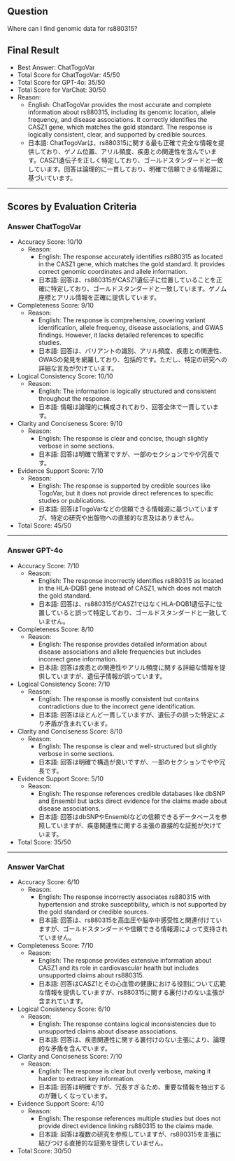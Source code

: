 ## Question

Where can I find genomic data for rs880315?

## Final Result

- Best Answer: ChatTogoVar
- Total Score for ChatTogoVar: 45/50
- Total Score for GPT-4o: 35/50
- Total Score for VarChat: 30/50
- Reason:
  - English: ChatTogoVar provides the most accurate and complete information about rs880315, including its genomic location, allele frequency, and disease associations. It correctly identifies the CASZ1 gene, which matches the gold standard. The response is logically consistent, clear, and supported by credible sources.
  - 日本語: ChatTogoVarは、rs880315に関する最も正確で完全な情報を提供しており、ゲノム位置、アリル頻度、疾患との関連性を含んでいます。CASZ1遺伝子を正しく特定しており、ゴールドスタンダードと一致しています。回答は論理的に一貫しており、明確で信頼できる情報源に基づいています。

---

## Scores by Evaluation Criteria

### Answer ChatTogoVar
- Accuracy Score: 10/10
  - Reason: 
    - English: The response accurately identifies rs880315 as located in the CASZ1 gene, which matches the gold standard. It provides correct genomic coordinates and allele information.
    - 日本語: 回答は、rs880315がCASZ1遺伝子に位置していることを正確に特定しており、ゴールドスタンダードと一致しています。ゲノム座標とアリル情報を正確に提供しています。
- Completeness Score: 9/10
  - Reason: 
    - English: The response is comprehensive, covering variant identification, allele frequency, disease associations, and GWAS findings. However, it lacks detailed references to specific studies.
    - 日本語: 回答は、バリアントの識別、アリル頻度、疾患との関連性、GWASの発見を網羅しており、包括的です。ただし、特定の研究への詳細な言及が欠けています。
- Logical Consistency Score: 10/10
  - Reason: 
    - English: The information is logically structured and consistent throughout the response.
    - 日本語: 情報は論理的に構成されており、回答全体で一貫しています。
- Clarity and Conciseness Score: 9/10
  - Reason: 
    - English: The response is clear and concise, though slightly verbose in some sections.
    - 日本語: 回答は明確で簡潔ですが、一部のセクションでやや冗長です。
- Evidence Support Score: 7/10
  - Reason: 
    - English: The response is supported by credible sources like TogoVar, but it does not provide direct references to specific studies or publications.
    - 日本語: 回答はTogoVarなどの信頼できる情報源に基づいていますが、特定の研究や出版物への直接的な言及はありません。
- Total Score: 45/50

---

### Answer GPT-4o
- Accuracy Score: 7/10
  - Reason: 
    - English: The response incorrectly identifies rs880315 as located in the HLA-DQB1 gene instead of CASZ1, which does not match the gold standard.
    - 日本語: 回答は、rs880315がCASZ1ではなくHLA-DQB1遺伝子に位置していると誤って特定しており、ゴールドスタンダードと一致していません。
- Completeness Score: 8/10
  - Reason: 
    - English: The response provides detailed information about disease associations and allele frequencies but includes incorrect gene information.
    - 日本語: 回答は疾患との関連性やアリル頻度に関する詳細な情報を提供していますが、遺伝子情報が誤っています。
- Logical Consistency Score: 7/10
  - Reason: 
    - English: The response is mostly consistent but contains contradictions due to the incorrect gene identification.
    - 日本語: 回答はほとんど一貫していますが、遺伝子の誤った特定により矛盾が含まれています。
- Clarity and Conciseness Score: 8/10
  - Reason: 
    - English: The response is clear and well-structured but slightly verbose in some sections.
    - 日本語: 回答は明確で構造が良いですが、一部のセクションでやや冗長です。
- Evidence Support Score: 5/10
  - Reason: 
    - English: The response references credible databases like dbSNP and Ensembl but lacks direct evidence for the claims made about disease associations.
    - 日本語: 回答はdbSNPやEnsemblなどの信頼できるデータベースを参照していますが、疾患関連性に関する主張の直接的な証拠が欠けています。
- Total Score: 35/50

---

### Answer VarChat
- Accuracy Score: 6/10
  - Reason: 
    - English: The response incorrectly associates rs880315 with hypertension and stroke susceptibility, which is not supported by the gold standard or credible sources.
    - 日本語: 回答は、rs880315を高血圧や脳卒中感受性と関連付けていますが、ゴールドスタンダードや信頼できる情報源によって支持されていません。
- Completeness Score: 7/10
  - Reason: 
    - English: The response provides extensive information about CASZ1 and its role in cardiovascular health but includes unsupported claims about rs880315.
    - 日本語: 回答はCASZ1とその心血管の健康における役割について広範な情報を提供していますが、rs880315に関する裏付けのない主張が含まれています。
- Logical Consistency Score: 6/10
  - Reason: 
    - English: The response contains logical inconsistencies due to unsupported claims about disease associations.
    - 日本語: 回答は、疾患関連性に関する裏付けのない主張により、論理的な矛盾を含んでいます。
- Clarity and Conciseness Score: 7/10
  - Reason: 
    - English: The response is clear but overly verbose, making it harder to extract key information.
    - 日本語: 回答は明確ですが、冗長すぎるため、重要な情報を抽出するのが難しくなっています。
- Evidence Support Score: 4/10
  - Reason: 
    - English: The response references multiple studies but does not provide direct evidence linking rs880315 to the claims made.
    - 日本語: 回答は複数の研究を参照していますが、rs880315を主張に結びつける直接的な証拠を提供していません。
- Total Score: 30/50